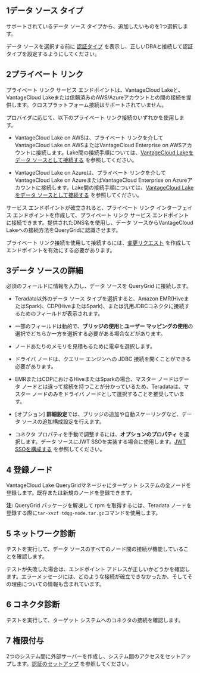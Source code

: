 1データ ソース タイプ
---------------------

サポートされているデータ ソース タイプから、追加したいものを1つ選択します。

データ ソースを選択する前に [認証タイプ](bbw1687364943833.md) を表示し、正しいDBAと接続して認証タイプを設定するようにしてください。

2プライベート リンク
--------------------

プライベート リンク サービス エンドポイントは、VantageCloud Lakeと、VantageCloud Lakeまたは信頼済みのAWS/Azureアカウントとの間の接続を提供します。クロスプラットフォーム接続はサポートされていません。

プロバイダに応じて、以下のプライベート リンク接続のいずれかを使用します。

-   VantageCloud Lake on AWSは、プライベート リンクを介してVantageCloud Lake on AWSまたはVantageCloud Enterprise on AWSアカウントに接続します。Lake間の接続手順については、[VantageCloud Lakeをデータ ソースとして接続する](cgh1722901880213.md) を参照してください。

-   VantageCloud Lake on Azureは、プライベート リンクを介してVantageCloud Lake on AzureまたはVantageCloud Enterprise on Azureアカウントに接続します。Lake間の接続手順については、[VantageCloud Lakeをデータ ソースとして接続する](cgh1722901880213.md) を参照してください。

サービス エンドポイントが確立されると、プライベート リンク インターフェイス エンドポイントを作成して、プライベート リンク サービス エンドポイントに接続できます。提供されたDNS名を使用し、データ ソースからVantageCloud Lakeへの接続方法をQueryGridに認識させます。

プライベート リンク接続を使用して接続するには、[変更リクエスト](yml1671157089031.md) を作成してエンドポイントを有効にする必要があります。

3データ ソースの詳細
--------------------

必須のフィールドに情報を入力し、データ ソースを QueryGrid に接続します。

-   Teradata以外のデータ ソース タイプを選択すると、Amazon EMR(HiveまたはSpark)、CDP(HiveまたはSpark)、または汎用JDBCコネクタに接続するためのフィールドが表示されます。

-   一部のフィールドは動的で、**ブリッジの使用**と**ユーザー マッピングの使用**の選択でどちらか一方を選択する必要がある場合などがあります。

-   ノードあたりのメモリを見積もるために電卓を選択します。

-   ドライバ ノードは、クエリー エンジンへの JDBC 接続を開くことができる必要があります。

-   EMRまたはCDPにおけるHiveまたはSparkの場合、マスター ノードはデータ ノードとは違って接続を持つことが分かっているため、Teradataは、マスター ノードのみをドライバ ノードとして選択することを推奨しています。

-   \[オプション\] **詳細設定**では、ブリッジの追加や自動スケーリングなど、データ ソースの追加構成設定を行えます。

-   コネクタ プロパティを手動で調整するには、**オプションのプロパティ** を選択します。データ ソースにJWT SSOを実装する場合に使用します。[JWT SSOを構成する](esw1713987246219.md) を参照してください。

4 登録ノード
------------

VantageCloud Lake QueryGridマネージャにターゲット システムの全ノードを登録します。既存または新規のノードを登録できます。

**注:** QueryGrid パッケージを解凍して rpm を取得するには、Teradata ノードを登録する際に`tar-xvzf tdqg-node.tar.gz`コマンドを使用します。

5 ネットワーク診断
------------------

テストを実行して、データ ソースのすべてのノード間の接続が機能していることを確認します。

テストが失敗した場合は、エンドポイント アドレスが正しいかどうかを確認します。エラーメッセージには、どのような接続が確立できなかったか、そしてその理由についての情報も含まれています。

6 コネクタ診断
--------------

テストを実行して、ターゲット システムへのコネクタの接続を確認します。

7 権限付与
----------

2つのシステム間に外部サーバーを作成し、システム間のアクセスをセットアップします。[認証のセットアップ](bbw1687364943833.md) を参照してください。
